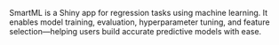 
SmartML is a Shiny app for regression tasks using machine learning. It enables model training, evaluation, hyperparameter tuning, and feature selection—helping users build accurate predictive models with ease.
